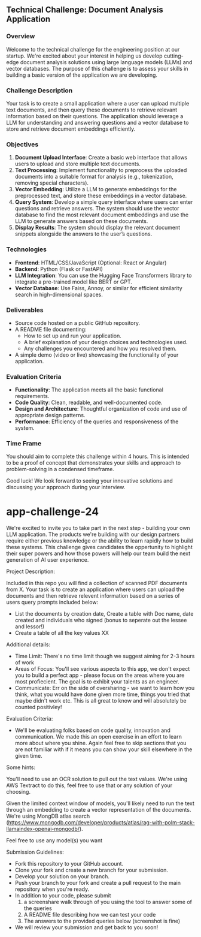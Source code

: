 ## Technical Challenge: Document Analysis Application

### Overview
Welcome to the technical challenge for the engineering position at our startup. We're excited about your interest in helping us develop cutting-edge document analysis solutions using large language models (LLMs) and vector databases. The purpose of this challenge is to assess your skills in building a basic version of the application we are developing.

### Challenge Description
Your task is to create a small application where a user can upload multiple text documents, and then query these documents to retrieve relevant information based on their questions. The application should leverage a LLM for understanding and answering questions and a vector database to store and retrieve document embeddings efficiently.

### Objectives
1. **Document Upload Interface**: Create a basic web interface that allows users to upload and store multiple text documents.
2. **Text Processing**: Implement functionality to preprocess the uploaded documents into a suitable format for analysis (e.g., tokenization, removing special characters).
3. **Vector Embedding**: Utilize a LLM to generate embeddings for the preprocessed text, and store these embeddings in a vector database.
4. **Query System**: Develop a simple query interface where users can enter questions and retrieve answers. The system should use the vector database to find the most relevant document embeddings and use the LLM to generate answers based on these documents.
5. **Display Results**: The system should display the relevant document snippets alongside the answers to the user’s questions.

### Technologies
- **Frontend**: HTML/CSS/JavaScript (Optional: React or Angular)
- **Backend**: Python (Flask or FastAPI)
- **LLM Integration**: You can use the Hugging Face Transformers library to integrate a pre-trained model like BERT or GPT.
- **Vector Database**: Use Faiss, Annoy, or similar for efficient similarity search in high-dimensional spaces.

### Deliverables
- Source code hosted on a public GitHub repository.
- A README file documenting:
  - How to set up and run your application.
  - A brief explanation of your design choices and technologies used.
  - Any challenges you encountered and how you resolved them.
- A simple demo (video or live) showcasing the functionality of your application.

### Evaluation Criteria
- **Functionality**: The application meets all the basic functional requirements.
- **Code Quality**: Clean, readable, and well-documented code.
- **Design and Architecture**: Thoughtful organization of code and use of appropriate design patterns.
- **Performance**: Efficiency of the queries and responsiveness of the system.

### Time Frame
You should aim to complete this challenge within 4 hours. This is intended to be a proof of concept that demonstrates your skills and approach to problem-solving in a condensed timeframe.

Good luck! We look forward to seeing your innovative solutions and discussing your approach during your interview.

# app-challenge-24

We're excited to invite you to take part in the next step - building your own LLM application. The products we're building with our design partners require either previous knowledge or the ability to learn rapidly how to build these systems. This challenge gives candidates the oppertunity to highlight their super powers and how those powers will help our team build the next generation of AI user experience. 

Project Description:

Included in this repo you will find a collection of scanned PDF documents from X. Your task is to create an application where users can upload the documents and then retrieve relevent information based on a series of users query prompts included below:

- List the documents by creation date, Create a table with Doc name, date created and individuals who signed (bonus to seperate out the lessee and lessor!)
- Create a table of all the key values XX

Additional details: 
- Time Limit: There's no time limit though we suggest aiming for 2-3 hours of work
- Areas of Focus: You'll see various aspects to this app, we don't expect you to build a perfect app - please focus on the areas where you are most profiecient. The goal is to exhibit your talents as an engineer.
- Communicate: Err on the side of oversharing - we want to learn how you think, what you would have done given more time, things you tried that maybe didn't work etc. This is all great to know and will absolutely be counted positivley!

Evaluation Criteria:

- We'll be evaluating folks based on code quality, innovation and communication. We made this an open exercise in an effort to learn more about where you shine. Again feel free to skip sections that you are not familiar with if it means you can show your skill elsewhere in the given time. 

Some hints: 

You'll need to use an OCR solution to pull out the text values. We're using AWS Textract to do this, feel free to use that or any solution of your choosing. 

Given the limited context window of models, you'll likely need to run the text through an embedding to create a vector representation of the documents. We're using MongDB atlas search (https://www.mongodb.com/developer/products/atlas/rag-with-polm-stack-llamaindex-openai-mongodb/). 

Feel free to use any model(s) you want

Submission Guidelines: 

- Fork this repository to your GitHub account.
- Clone your fork and create a new branch for your submission.
- Develop your solution on your branch.
- Push your branch to your fork and create a pull request to the main repository when you're ready.
- In addition to your code, please submit
  1) a screenshare walk through of you using the tool to answer some of the queries
  2) A README file describing how we can test your code
  3) The answers to the provided queries below (screenshot is fine)
- We will review your submission and get back to you soon!
